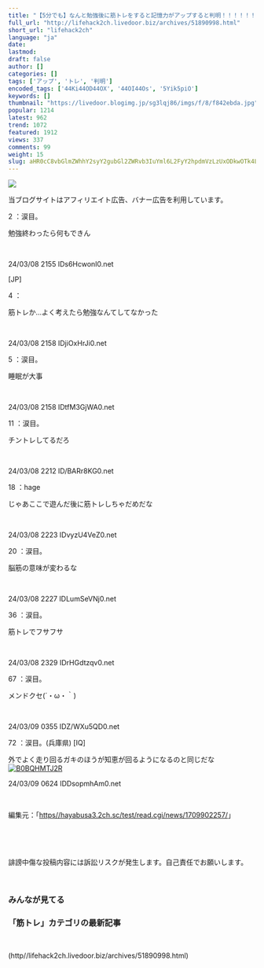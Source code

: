```yaml
---
title: "【5分でも】なんと勉強後に筋トレをすると記憶力がアップすると判明！！！！！！！！！"
full_url: "http://lifehack2ch.livedoor.biz/archives/51890998.html"
short_url: "lifehack2ch"
language: "ja"
date: 
lastmod: 
draft: false
author: []
categories: []
tags: ['アップ', 'トレ', '判明']
encoded_tags: ['44Ki44OD44OX', '44OI44Os', '5Yik5piO']
keywords: []
thumbnail: "https://livedoor.blogimg.jp/sg3lqj86/imgs/f/8/f842ebda.jpg"
popular: 1214
latest: 962
trend: 1072
featured: 1912
views: 337
comments: 99
weight: 15
slug: aHR0cC8vbGlmZWhhY2syY2gubGl2ZWRvb3IuYml6L2FyY2hpdmVzLzUxODkwOTk4Lmh0bWw=
---
```


![](https://livedoor.blogimg.jp/sg3lqj86/imgs/f/8/f842ebda.jpg)

<div><p></p> <a name='more'></a> <p>当ブログサイトはアフィリエイト広告、バナー広告を利用しています。</p> <p> </p> <p></p> <p class='t_name'>2 ：涙目。</p> <p class='r1'>勉強終わったら何もできん </p><br><p>24/03/08 2155 IDs6HcwonI0.net</p> <span class='t_name'><p class='region'>[JP]</p><p>4 ：</p></span><p class='r4'>筋トレか…よく考えたら勉強なんてしてなかった </p><br><p>24/03/08 2158 IDjiOxHrJi0.net</p> <p class='t_name'>5 ：涙目。</p> <p class='r4'>睡眠が大事 </p><br><p>24/03/08 2158 IDtfM3GjWA0.net</p> <p class='t_name'>11 ：涙目。</p> <p class='r4'>チントレしてるだろ </p><br><p>24/03/08 2212 ID/BARr8KG0.net</p> <p class='t_name'>18 ：hage</p> <p class='r4'>じゃあここで遊んだ後に筋トレしちゃだめだな </p><br><p>24/03/08 2223 IDvyzU4VeZ0.net</p> <p class='t_name'>20 ：涙目。</p> <p class='r4'>脳筋の意味が変わるな </p><br><p>24/03/08 2227 IDLumSeVNj0.net</p> <p class='t_name'>36 ：涙目。</p> <p class='r4'>筋トレでフサフサ </p><br><p>24/03/08 2329 IDrHGdtzqv0.net</p> <p class='t_name'>67 ：涙目。</p> <p class='r4'>メンドクセ(´・ω・｀) </p><br><p>24/03/09 0355 IDZ/WXu5QD0.net</p> <p class='t_name'>72 ：涙目。(兵庫県) [IQ]</p> <p class='r2'>外でよく走り回るガキのほうが知恵が回るようになるのと同じだな<br><a href='https//www.amazon.co.jp/dp/B0BQHMTJ2R/?tag=nishiky24-22' target='_blank'><img src='https//m.media-amazon.com/images/I/51OMIdVxzBL._SL500_.jpg' alt='B0BQHMTJ2R' border='0'></a> </p><p>24/03/09 0624 IDDsopmhAm0.net</p> <br><p class='p_url'>編集元：「<a href='https//hayabusa3.2ch.sc/test/read.cgi/news/1709902257/' target='_blank'>https//hayabusa3.2ch.sc/test/read.cgi/news/1709902257/</a>」</p> <br clear='all'><p id='ad2'></p> <p> </p> <p></p> <br clear='all'> <p> </p> <p></p> <p>誹謗中傷な投稿内容には訴訟リスクが発生します。自己責任でお願いします。</p> <br clear='all'> <h3>みんなが見てる</h3> <h3>「筋トレ」カテゴリの最新記事</h3> <ul id='ldblog_related_articles_dfff387e_10035512'></ul> <p></p> <br clear='all'> </div>

(http//lifehack2ch.livedoor.biz/archives/51890998.html)

